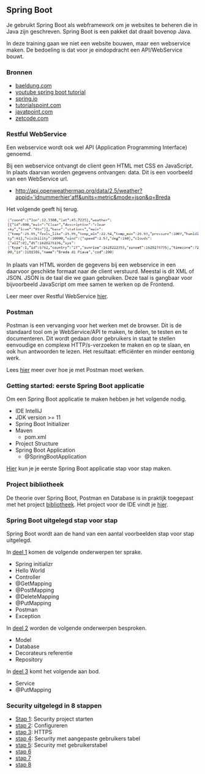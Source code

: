 ## Spring Boot

Je gebruikt Spring Boot als webframework om je websites te beheren die in Java zijn geschreven. Spring Boot is een pakket dat draait bovenop Java.

In deze training gaan we niet een website bouwen, maar een webservice maken. De bedoeling is dat voor je eindopdracht een API/WebService bouwt.

### Bronnen

- <a href="https://www.baeldung.com/" target="_blank">baeldung.com</a>
- <a href="https://www.youtube.com/watch?v=9SGDpanrc8U" target="_blank">youtube spring boot tutorial</a>
- <a href="https://spring.io/" target="_blank">spring.io</a>
- <a href="https://www.tutorialspoint.com/spring_boot/index.htm" target="_blank">tutorialspoint.com</a>
- <a href="https://www.javatpoint.com/spring-boot-tutorial" target="_blank">javatpoint.com</a>
- <a href="https://zetcode.com/all/#springboot" target="_blank">zetcode.com</a>

### Restful WebService

Een webservice wordt ook wel API (Application Programming Interface) genoemd.

Bij een webservice ontvangt de client geen HTML met CSS en JavaScript. In plaats daarvan worden gegevens ontvangen: data. Dit is een voorbeeld van een WebService url.

- http://api.openweathermap.org/data/2.5/weather?appid='idnummerhier'aff&units=metric&mode=json&q=Breda

Het volgende geeft hij terug.

![img.png](images/img.png)

In plaats van HTML worden de gegevens bij een webservice in een daarvoor geschikte formaat naar de client verstuurd. Meestal is dit XML of JSON. JSON is de taal die we gaan gebruiken. Deze taal is gangbaar voor bijvoorbeeld JavaScript om mee samen te werken op de Frontend.

Leer meer over Restful WebService [hier](restful_api.md).

### Postman

Postman is een vervanging voor het werken met de browser. Dit is de standaard tool om je WebService/API te maken, te delen, te testen en te documenteren. Dit wordt gedaan door gebruikers in staat te stellen eenvoudige en complexe HTTP/s-verzoeken te maken en op te slaan, en ook hun antwoorden te lezen. Het resultaat: efficiënter en minder eentonig werk.

Lees [hier](postman.md) meer over hoe je met Postman moet werken.

### Getting started: eerste Spring Boot applicatie

Om een Spring Boot applicatie te maken hebben je het volgende nodig.

- IDE IntelliJ
- JDK version >= 11
- Spring Boot Initializer
- Maven
    - pom.xml
- Project Structure
- Spring Boot Application
    - @SpringBootApplication

[Hier](springboot.md) kun je je eerste Spring Boot applicatie stap voor stap maken.

### Project bibliotheek

De theorie over Spring Boot, Postman en Database is in praktijk toegepast met het project [bibliotheek](bibliotheek.md). Het project voor de IDE vindt je [hier](https://github.com/danielle076/library_springboot).

### Spring Boot uitgelegd stap voor stap

Spring Boot wordt aan de hand van een aantal voorbeelden stap voor stap uitgelegd.

In [deel 1](questions.md) komen de volgende onderwerpen ter sprake.

- Spring initializr
- Hello World
- Controller
- @GetMapping
- @PostMapping
- @DeleteMapping
- @PutMapping
- Postman
- Exception

In [deel 2](questions.md) worden de volgende onderwerpen besproken.

- Model
- Database
- Decorateurs referentie
- Repository

In [deel 3](questions.md) komt het volgende aan bod.

- Service
- @PutMapping

### Security uitgelegd in 8 stappen

- [Stap 1](security.md): Security project starten
- [stap 2](security_pt2.md): Configureren
- [stap 3](security_pt3.md): HTTPS
- [stap 4](security_pt4.md): Security met aangepaste gebruikers tabel
- [stap 5](security_pt5.md): Security met gebruikerstabel
- [stap 6](security_pt6.md)
- [stap 7](security_pt7.md)
- [stap 8](security_pt8.md)